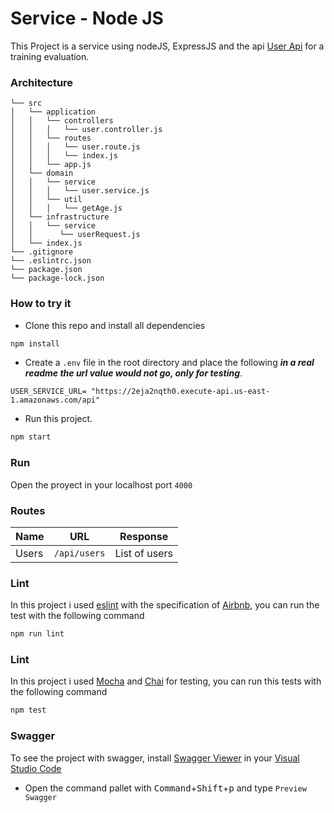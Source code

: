 # Service - Node JS 

This Project is a service using nodeJS, ExpressJS and the api [User Api](https://app.swaggerhub.com/apis/jbrizio/ms-users-api/1.0.0) for a training evaluation. 

### Architecture

```
└── src
│   └── application
│   │   └── controllers
│   │   │   └── user.controller.js
│   │   └── routes
│   │   │   └── user.route.js
│   │   │   └── index.js
│   │   └── app.js
│   └── domain
│   │   └── service
│   │   │   └── user.service.js
│   │   └── util
│   │   │   └── getAge.js
│   └── infrastructure
│   │   └── service
│   │      └── userRequest.js
│   └── index.js
└── .gitignore
└── .eslintrc.json
└── package.json
└── package-lock.json
```

### How to try it

- Clone this repo and install all dependencies

```sh
npm install
```

- Create a `.env` file in the root directory and place the following ***in a real readme the url value would not go, only for testing***.

```
USER_SERVICE_URL= "https://2eja2nqth0.execute-api.us-east-1.amazonaws.com/api"
```

- Run this project.

```sh
npm start
```

### Run

Open the proyect in your localhost port `4000`


### Routes

| Name   | URL                    | Response            |
| ------ | ---------------------- | ------------------- |
| Users  | `/api/users`           | List of users       |

### Lint 

In this project i used [eslint](https://eslint.org/) with the specification of [Airbnb](https://github.com/airbnb/javascript), you can run the test with the following command

```sh
npm run lint
```

### Lint 

In this project i used [Mocha](https://mochajs.org/) and [Chai](https://www.chaijs.com/) for testing, you can run this tests with the following command

```sh
npm test
```

### Swagger

To see the project with swagger, install [Swagger Viewer](https://marketplace.visualstudio.com/items?itemName=Arjun.swagger-viewer) in your [Visual Studio Code](https://code.visualstudio.com/)

- Open the command pallet with <kbd>Command</kbd>+<kbd>Shift</kbd>+<kbd>p</kbd> and type `Preview Swagger`
